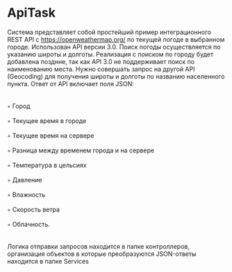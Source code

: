 # ApiTask

Система представляет собой простейший пример интеграционного REST API с https://openweathermap.org/ по текущей погоде в выбранном городе. Использован API версии 3.0. Поиск погоды осуществляется по указанию широты и долготы. Реализация с поиском по городу будет добавлена позднне, так как API 3.0 не поддерживает поиск по наименованию места. Нужно совершать запрос на другой API (Geocoding) для получения широты и долготы по названию населенного пункта. 
Ответ от  API включает поля JSON:<br/><br/>
        <br/>◦ Город<br/>
        <br/>◦ Текущее время в городе<br/>
        <br/>◦ Текущее время на сервере<br/>
       <br/>◦ Разница между временем города и на сервере<br/>
        <br/>◦ Температура в цельсиях<br/>
        <br/>◦ Давление<br/>
        <br/>◦ Влажность<br/>
        <br/>◦ Скорость ветра<br/>
       <br/> ◦ Облачность.<br/><br/><br/>
Логика отправки запросов находится в папке контроллеров, организация объектов в которые преобразуются JSON-ответы находится в папке Services
